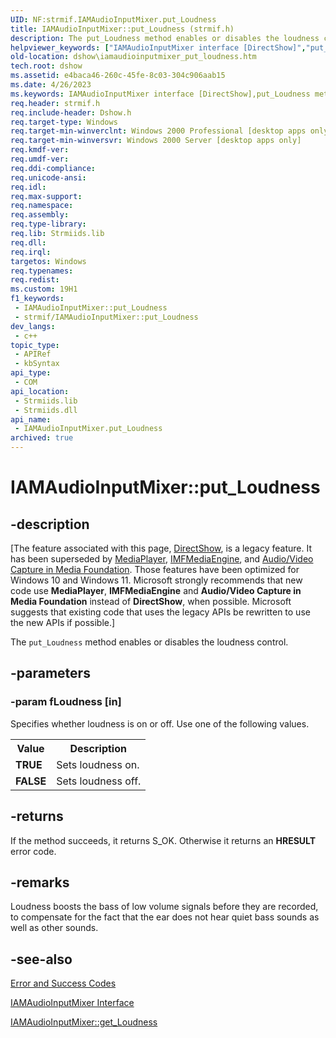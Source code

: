 ```yaml
---
UID: NF:strmif.IAMAudioInputMixer.put_Loudness
title: IAMAudioInputMixer::put_Loudness (strmif.h)
description: The put_Loudness method enables or disables the loudness control.
helpviewer_keywords: ["IAMAudioInputMixer interface [DirectShow]","put_Loudness method","IAMAudioInputMixer.put_Loudness","IAMAudioInputMixer::put_Loudness","IAMAudioInputMixerput_Loudness","dshow.iamaudioinputmixer_put_loudness","put_Loudness","put_Loudness method [DirectShow]","put_Loudness method [DirectShow]","IAMAudioInputMixer interface","strmif/IAMAudioInputMixer::put_Loudness"]
old-location: dshow\iamaudioinputmixer_put_loudness.htm
tech.root: dshow
ms.assetid: e4baca46-260c-45fe-8c03-304c906aab15
ms.date: 4/26/2023
ms.keywords: IAMAudioInputMixer interface [DirectShow],put_Loudness method, IAMAudioInputMixer.put_Loudness, IAMAudioInputMixer::put_Loudness, IAMAudioInputMixerput_Loudness, dshow.iamaudioinputmixer_put_loudness, put_Loudness, put_Loudness method [DirectShow], put_Loudness method [DirectShow],IAMAudioInputMixer interface, strmif/IAMAudioInputMixer::put_Loudness
req.header: strmif.h
req.include-header: Dshow.h
req.target-type: Windows
req.target-min-winverclnt: Windows 2000 Professional [desktop apps only]
req.target-min-winversvr: Windows 2000 Server [desktop apps only]
req.kmdf-ver: 
req.umdf-ver: 
req.ddi-compliance: 
req.unicode-ansi: 
req.idl: 
req.max-support: 
req.namespace: 
req.assembly: 
req.type-library: 
req.lib: Strmiids.lib
req.dll: 
req.irql: 
targetos: Windows
req.typenames: 
req.redist: 
ms.custom: 19H1
f1_keywords:
 - IAMAudioInputMixer::put_Loudness
 - strmif/IAMAudioInputMixer::put_Loudness
dev_langs:
 - c++
topic_type:
 - APIRef
 - kbSyntax
api_type:
 - COM
api_location:
 - Strmiids.lib
 - Strmiids.dll
api_name:
 - IAMAudioInputMixer.put_Loudness
archived: true
---
```


# IAMAudioInputMixer::put_Loudness


## -description

\[The feature associated with this page, [DirectShow](/windows/win32/directshow/directshow), is a legacy feature. It has been superseded by [MediaPlayer](/uwp/api/Windows.Media.Playback.MediaPlayer), [IMFMediaEngine](/windows/win32/api/mfmediaengine/nn-mfmediaengine-imfmediaengine), and [Audio/Video Capture in Media Foundation](/windows/win32/medfound/audio-video-capture-in-media-foundation). Those features have been optimized for Windows 10 and Windows 11. Microsoft strongly recommends that new code use **MediaPlayer**, **IMFMediaEngine** and **Audio/Video Capture in Media Foundation** instead of **DirectShow**, when possible. Microsoft suggests that existing code that uses the legacy APIs be rewritten to use the new APIs if possible.\]

The <code>put_Loudness</code> method enables or disables the loudness control.

## -parameters

### -param fLoudness [in]

Specifies whether loudness is on or off. Use one of the following values.

<table>
<tr>
<th>Value
                </th>
<th>Description
                </th>
</tr>
<tr>
<td><b>TRUE</b></td>
<td>Sets loudness on.</td>
</tr>
<tr>
<td><b>FALSE</b></td>
<td>Sets loudness off.</td>
</tr>
</table>

## -returns

If the method succeeds, it returns S_OK. Otherwise it returns an <b>HRESULT</b> error code.

## -remarks

Loudness boosts the bass of low volume signals before they are recorded, to compensate for the fact that the ear does not hear quiet bass sounds as well as other sounds.

## -see-also

<a href="/windows/desktop/DirectShow/error-and-success-codes">Error and Success Codes</a>



<a href="/windows/desktop/api/strmif/nn-strmif-iamaudioinputmixer">IAMAudioInputMixer Interface</a>



<a href="/windows/desktop/api/strmif/nf-strmif-iamaudioinputmixer-get_loudness">IAMAudioInputMixer::get_Loudness</a>